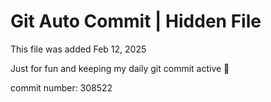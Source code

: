 # Git Auto Commit | Hidden File

This file was added Feb 12, 2025

Just for fun and keeping my daily git commit active 🤪

commit number: 308522
